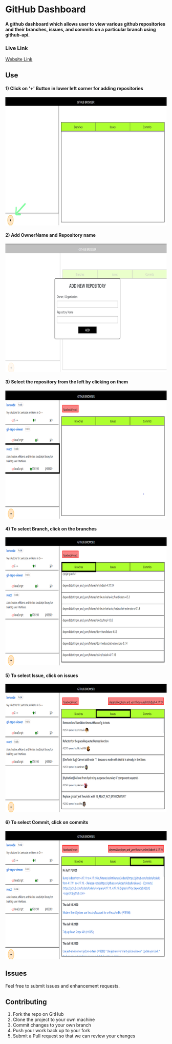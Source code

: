 # GitHub Dashboard
#### A github dashboard which allows user to view various github repositories and their branches, issues, and commits on a particular branch using github-api.
### Live Link
[Website Link](https://kartik-github-dashboard.netlify.app)

## Use

#### 1) Click on '+' Button in lower left corner for adding repositories
<p align="center"><img src="https://github.com/SihotiyaKartik/git-repo-viewer/blob/master/image/Screenshot%20(155)_LI.jpg" height="400" width="800"></img></p> 

#### 2) Add OwnerName and Repository name
<p align="center"><img src="https://github.com/SihotiyaKartik/git-repo-viewer/blob/master/image/Screenshot%20(161).png" height="400" width="800"></img></p>

#### 3) Select the repository from the left by clicking on them
<p align="center"><img src="https://github.com/SihotiyaKartik/git-repo-viewer/blob/master/image/Screenshot%20(157).png" height="400" width="800"></img></p>

#### 4) To select Branch, click on the branches
<p align="center"><img src="https://github.com/SihotiyaKartik/git-repo-viewer/blob/master/image/Screenshot%20(158).png" height="400" width="800"></img></p>

#### 5) To select Issue, click on issues
<p align="center"><img src="https://github.com/SihotiyaKartik/git-repo-viewer/blob/master/image/Screenshot%20(159).png" height="400" width="800"></img></p>

#### 6) To select Commit, click on commits
<p align="center"><img src="https://github.com/SihotiyaKartik/git-repo-viewer/blob/master/image/Screenshot%20(160).png" height="400" width="800"></img></p>


## Issues  
<p> Feel free to submit issues and enhancement requests. </p>

## Contributing
1) Fork the repo on GitHub
2) Clone the project to your own machine
3) Commit changes to your own branch
4) Push your work back up to your fork
5) Submit a Pull request so that we can review your changes
